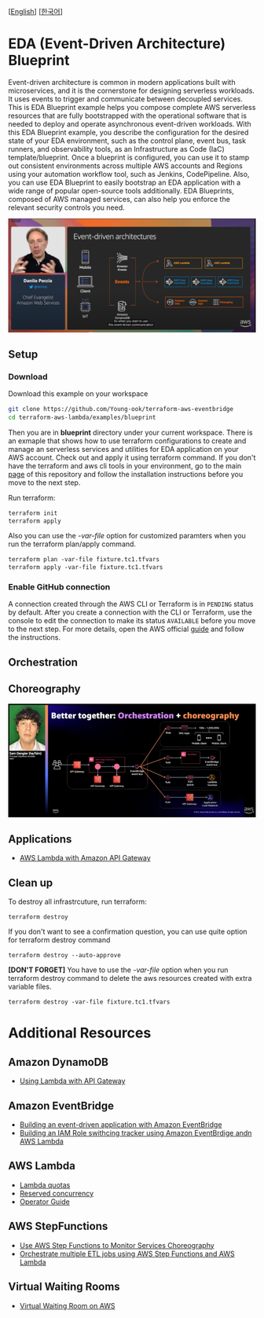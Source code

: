 [[English](README.md)] [[한국어](README.ko.md)]

# EDA (Event-Driven Architecture) Blueprint
Event-driven architecture is common in modern applications built with microservices, and it is the cornerstone for designing serverless workloads. It uses events to trigger and communicate between decoupled services. This is EDA Blueprint example helps you compose complete AWS serverless resources that are fully bootstrapped with the operational software that is needed to deploy and operate asynchronous event-driven workloads. With this EDA Blueprint example, you describe the configuration for the desired state of your EDA environment, such as the control plane, event bus, task runners, and observability tools, as an Infrastructure as Code (IaC) template/blueprint. Once a blueprint is configured, you can use it to stamp out consistent environments across multiple AWS accounts and Regions using your automation workflow tool, such as Jenkins, CodePipeline. Also, you can use EDA Blueprint to easily bootstrap an EDA application with a wide range of popular open-source tools additionally. EDA Blueprints, composed of AWS managed services, can also help you enforce the relevant security controls you need.

![aws-event-driven-architecture](../../images/aws-event-driven-architecture.png)

## Setup
### Download
Download this example on your workspace
```sh
git clone https://github.com/Young-ook/terraform-aws-eventbridge
cd terraform-aws-lambda/examples/blueprint
```

Then you are in **blueprint** directory under your current workspace. There is an exmaple that shows how to use terraform configurations to create and manage an serverless services and utilities for EDA application on your AWS account. Check out and apply it using terraform command. If you don't have the terraform and aws cli tools in your environment, go to the main [page](https://github.com/Young-ook/terraform-aws-eventbridge) of this repository and follow the installation instructions before you move to the next step.

Run terraform:
```
terraform init
terraform apply
```
Also you can use the *-var-file* option for customized paramters when you run the terraform plan/apply command.
```
terraform plan -var-file fixture.tc1.tfvars
terraform apply -var-file fixture.tc1.tfvars
```

### Enable GitHub connection
A connection created through the AWS CLI or Terraform is in `PENDING` status by default. After you create a connection with the CLI or Terraform, use the console to edit the connection to make its status `AVAILABLE` before you move to the next step. For more details, open the AWS official [guide](https://docs.aws.amazon.com/dtconsole/latest/userguide/connections-update.html) and follow the instructions.

## Orchestration
## Choreography
![aws-event-driven-architecture-better-together](../../images/aws-event-driven-architecture-better-together.png)

## Applications
- [AWS Lambda with Amazon API Gateway](apps/README.md#amazon-api-gateway)

## Clean up
To destroy all infrastrcuture, run terraform:
```
terraform destroy
```

If you don't want to see a confirmation question, you can use quite option for terraform destroy command
```
terraform destroy --auto-approve
```

**[DON'T FORGET]** You have to use the *-var-file* option when you run terraform destroy command to delete the aws resources created with extra variable files.
```
terraform destroy -var-file fixture.tc1.tfvars
```

# Additional Resources
## Amazon DynamoDB
- [Using Lambda with API Gateway](https://docs.aws.amazon.com/lambda/latest/dg/services-apigateway-tutorial.html)

## Amazon EventBridge
- [Building an event-driven application with Amazon EventBridge](https://aws.amazon.com/blogs/compute/building-an-event-driven-application-with-amazon-eventbridge/)
- [Building an IAM Role swithcing tracker using Amazon EventBrdige andn AWS Lambda](https://github.com/Young-ook/terraform-aws-passport/tree/main/examples/role-switching-tracker)

## AWS Lambda
- [Lambda quotas](https://docs.aws.amazon.com/lambda/latest/dg/gettingstarted-limits.html)
- [Reserved concurrency](https://docs.aws.amazon.com/lambda/latest/dg/configuration-concurrency.html)
- [Operator Guide](https://docs.aws.amazon.com/lambda/latest/operatorguide/intro.html)

## AWS StepFunctions
- [Use AWS Step Functions to Monitor Services Choreography](https://aws.amazon.com/blogs/architecture/use-aws-step-functions-to-monitor-services-choreography/)
- [Orchestrate multiple ETL jobs using AWS Step Functions and AWS Lambda](https://aws.amazon.com/blogs/big-data/orchestrate-multiple-etl-jobs-using-aws-step-functions-and-aws-lambda/)

## Virtual Waiting Rooms
- [Virtual Waiting Room on AWS](https://github.com/aws-solutions/virtual-waiting-room-on-aws)
